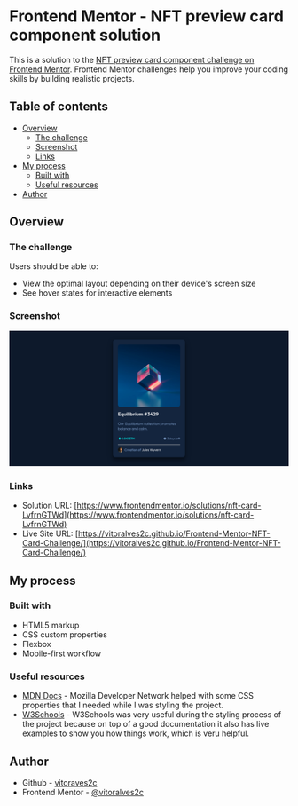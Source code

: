 # Frontend Mentor - NFT preview card component solution

This is a solution to the [NFT preview card component challenge on Frontend Mentor](https://www.frontendmentor.io/challenges/nft-preview-card-component-SbdUL_w0U). Frontend Mentor challenges help you improve your coding skills by building realistic projects. 

## Table of contents

- [Overview](#overview)
  - [The challenge](#the-challenge)
  - [Screenshot](#screenshot)
  - [Links](#links)
- [My process](#my-process)
  - [Built with](#built-with)
  - [Useful resources](#useful-resources)
- [Author](#author)


## Overview


### The challenge

Users should be able to:

- View the optimal layout depending on their device's screen size
- See hover states for interactive elements


### Screenshot

![NFT Card Challenge Screenshot](screenshot.png)


### Links

- Solution URL: [https://www.frontendmentor.io/solutions/nft-card-LvfrnGTWd](https://www.frontendmentor.io/solutions/nft-card-LvfrnGTWd)
- Live Site URL: [https://vitoralves2c.github.io/Frontend-Mentor-NFT-Card-Challenge/](https://vitoralves2c.github.io/Frontend-Mentor-NFT-Card-Challenge/)


## My process


### Built with

- HTML5 markup
- CSS custom properties
- Flexbox
- Mobile-first workflow


### Useful resources

- [MDN Docs](https://developer.mozilla.org/en-US/) - Mozilla Developer Network helped with some CSS properties that I needed while I was styling the project.
- [W3Schools](https://www.w3schools.com/) - W3Schools was very useful during the styling process of the project because on top of a good documentation it also has live examples to show you how things work, which is veru helpful.


## Author

- Github - [vitoraves2c](https://github.com/vitoralves2c)
- Frontend Mentor - [@vitoralves2c](https://www.frontendmentor.io/profile/vitoralves2c)
